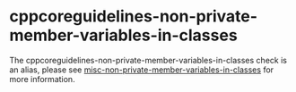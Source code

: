 # cppcoreguidelines-non-private-member-variables-in-classes

The cppcoreguidelines-non-private-member-variables-in-classes check is
an alias, please see
[misc-non-private-member-variables-in-classes](https://clang.llvm.org/extra/clang-tidy/checks/misc-non-private-member-variables-in-classes.html)
for more information.
